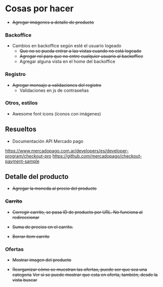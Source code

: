 # Cosas por hacer

- ~~Agregar imágenes a detalle de producto~~

### Backoffice

- Cambios en backoffice según esté el usuario logeado
    - ~~Que no se pueda entrar a las vistas cuando no está logeado~~
    - ~~Agregar rol para que no entre cualquier usuario al backoffice~~
    - Agregar alguna vista en el home del backoffice

### Registro

- ~~Agregar mensaje a validaciones del registro~~
    - Validaciones en js de contraseñas

### Otros, estilos

- Awesome font icons (íconos con imágenes)

## Resueltos

- Documentación API Mercado pago

https://www.mercadopago.com.ar/developers/es/developer-program/checkout-pro
https://github.com/mercadopago/checkout-payment-sample

## Detalle del producto

- ~~Agregar la moneda al precio del producto~~

### ~~Carrito~~

- ~~Corregir carrito, se pasa ID de producto por URL. No funciona al redireccionar~~

- ~~Suma de precios en el carrito.~~

- ~~Borrar item carrito~~

### Ofertas

- ~~Mostrar imagen del producto~~

- ~~Reorganizar cómo se muestran las ofertas, puede ser que sea una categoría~~
  ~~Ver si se puede mostrar que esta en oferta, también, desde la vista buscar~~